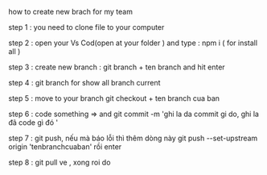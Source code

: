 how to create new brach for my team 

step 1 : you need to clone file to your computer 

step 2 : open your Vs Cod(open at your folder ) and type : npm i ( for install all )


step 3 : create new branch : git branch + ten branch  and hit enter 

step 4 : git branch for show all branch current

step 5 : move to your branch git checkout + ten branch cua ban 


step 6  : code something => and git commit -m 'ghi la da commit gi do, ghi la đã code gì đó '

step 7 : git push, nếu mà báo lỗi thì thêm dòng này git push --set-upstream origin 'tenbranchcuaban' rồi
 enter  


 step 8 : git pull ve , xong roi do